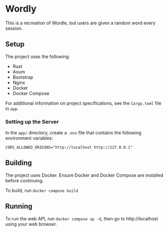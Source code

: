 # Wordly
This is a recreation of Wordle, but users are given a random word every session.

## Setup
The project uses the following:
- Rust
- Axum
- Bootstrap
- Nginx
- Docker
- Docker Compose

For additional information on project specifications, see the `Cargo.toml` file in `app`.

### Setting up the Server
In the `app/` directory, create a `.env` file that contains the following environment variables:
```
CORS_ALLOWED_ORIGINS="http://localhost http://127.0.0.1"
```

## Building
The project uses Docker. Ensure Docker and Docker Compose are installed before continuing.

To build, run `docker compose build`

## Running
To run the web API, run `docker compose up -d`, then go to http://localhost using your web browser.
